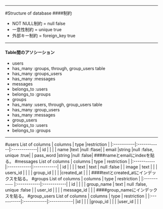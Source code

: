 ----------
#Structure of database
####制約
 - NOT NULL制約 = null false
 - 一意性制約      = unique true
 - 外部キー制約  = foreign_key true  


----------


#### Table間のアソシーション
 - users
  - has_many :groups, through, group_users table
  - has_many :groups_users
  - has_many :messages
 - messages
  - belongs_to :users
  - belongs_to :groups
 - groups
  - has_many :users, through, group_users table
  - has_many :group_users
  - has_many :messages
 - group_users
  - belongs_to :users
  - belongs_to :groups
 


----------


#users 
List of columns
| columns    | type        |restriction |
|:-----------|:------------|:-------------| 
| id         |             |           | 
| name       |text         |null :flase|
| email      |string       |null :false, unique :true|
| pass_word  |string       |null :false|
####nameとemailにindexを貼る。
#messages
List of columns 
| columns    | type        | restriction |
|:-----------|:------------|:------------|
| id         |             |             |
| text       | text        | null :false |
| image      | text        |             |
| users_id   |             |             |
| group_id   |             |             |
|created_at  |             |             |
####textとcreated_atにインデックスを貼る。
#groups
List of columns
| columns     | type        | restriction |
|:----------- |:------------|:------------|
| id          |             |             |
| group_name  | text        | null :false, unique :false |
| user_id     |             |             |
| message_id  |             |             |
####group_nameにインデックスを貼る。
#group_users
List of columns
| columns    | type        | restriction |
|:-----------|:------------|:------------|
|id          |             |             |
|group_id    |             |             |
|user_id     |             |             |
